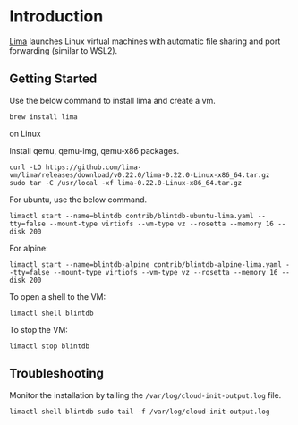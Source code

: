 # Introduction

[Lima](https://lima-vm.io/) launches Linux virtual machines with automatic file sharing and port forwarding (similar to WSL2).

## Getting Started

Use the below command to install lima and create a vm.

```shell
brew install lima
```

on Linux

Install qemu, qemu-img, qemu-x86 packages.

```shell
curl -LO https://github.com/lima-vm/lima/releases/download/v0.22.0/lima-0.22.0-Linux-x86_64.tar.gz
sudo tar -C /usr/local -xf lima-0.22.0-Linux-x86_64.tar.gz
```

For ubuntu, use the below command.

```shell
limactl start --name=blintdb contrib/blintdb-ubuntu-lima.yaml --tty=false --mount-type virtiofs --vm-type vz --rosetta --memory 16 --disk 200
```

For alpine:

```shell
limactl start --name=blintdb-alpine contrib/blintdb-alpine-lima.yaml --tty=false --mount-type virtiofs --vm-type vz --rosetta --memory 16 --disk 200
```

To open a shell to the VM:

```shell
limactl shell blintdb
```

To stop the VM:

```shell
limactl stop blintdb
```

## Troubleshooting

Monitor the installation by tailing the `/var/log/cloud-init-output.log` file.

```shell
limactl shell blintdb sudo tail -f /var/log/cloud-init-output.log
```
